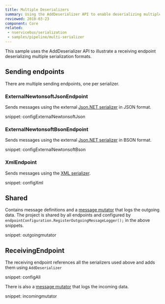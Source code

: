 ```yaml
---
title: Multiple Deserializers
summary: Using the AddDeserializer API to enable deserializing multiple formats.
reviewed: 2018-03-23
component: Core
related:
 - nservicebus/serialization
 - samples/pipeline/multi-serializer
---
```



This sample uses the AddDeserializer API to illustrate a receiving endpoint deserializing multiple serialization formats.


## Sending endpoints

There are multiple sending endpoints, one per serializer.


### ExternalNewtonsoftJsonEndpoint

Sends messages using the external [Json.NET serializer](/nservicebus/serialization/newtonsoft.md) in JSON format.

snippet: configExternalNewtonsoftJson


### ExternalNewtonsoftBsonEndpoint

Sends messages using the external [Json.NET serializer](/nservicebus/serialization/newtonsoft.md) in BSON format.

snippet: configExternalNewtonsoftBson


### XmlEndpoint

Sends messages using the [XML serializer](/nservicebus/serialization/xml.md).

snippet: configXml


## Shared

Contains message definitions and a [message mutator](/nservicebus/pipeline/message-mutators.md) that logs the outgoing data. The project is shared by all endpoints and configured by `endpointConfiguration.RegisterOutgoingMessageLogger();` in the above snippets.

snippet: outgoingmutator


## ReceivingEndpoint

The receiving endpoint references all the serializers used above and adds them using `AddDeserializer`

snippet: configAll

There is also a [message mutator](/nservicebus/pipeline/message-mutators.md) that logs the incoming data.

snippet: incomingmutator

